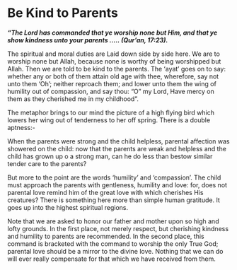 Be Kind to Parents
==================

***“The Lord has commanded that ye worship none but Him, and that ye
show kindness unto your parents ….. (Qur’an, 17:23).***

The spiritual and moral duties are Laid down side by side here. We are
to worship none but Allah, because none is worthy of being worshipped
but Allah. Then we are told to be kind to the parents. The ‘ayat’ goes
on to say: whether any or both of them attain old age with thee,
wherefore, say not unto them ‘Oh’; neither reproach them; and lower unto
them the wing of humility out of compassion, and say thou: “O” my Lord,
Have mercy on them as they cherished me in my childhood”.

The metaphor brings to our mind the picture of a high flying bird which
lowers her wing out of tenderness to her off spring. There is a double
aptness:-

When the parents were strong and the child helpless, parental affection
was showered on the child: now that the parents are weak and helpless
and the child has grown up o a strong man, can he do less than bestow
similar tender care to the parents?

But more to the point are the words ‘humility’ and ‘compassion’. The
child must approach the parents with gentleness, humility and love: for,
does not parental love remind him of the great love with which cherishes
His creatures? There is something here more than simple human gratitude.
It goes up into the highest spiritual regions.

Note that we are asked to honor our father and mother upon so high and
lofty grounds. In the first place, not merely respect, but cherishing
kindness and humility to parents are recommended. In the second place,
this command is bracketed with the command to worship the only True God;
parental love should be a mirror to the divine love. Nothing that we can
do will ever really compensate for that which we have received from
them.


